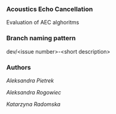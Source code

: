 ### Acoustics Echo Cancellation 
Evaluation of AEC alghoritms 

### Branch naming pattern
dev/\<issue number\>-\<short description\>

### Authors
_Aleksandra Pietrek_

_Aleksandra Rogowiec_

_Katarzyna Radomska_